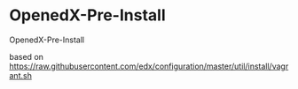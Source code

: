 OpenedX-Pre-Install
===================

OpenedX-Pre-Install

based on https://raw.githubusercontent.com/edx/configuration/master/util/install/vagrant.sh
